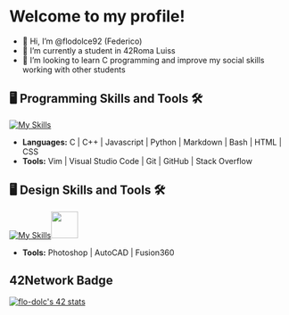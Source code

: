 # Welcome to my profile!

- 👋 Hi, I’m @flodolce92 (Federico)
- 🌱 I’m currently a student in 42Roma Luiss
- 💞️ I’m looking to learn C programming and improve my social skills working with other students

## 🖥️ Programming Skills and Tools 🛠️
[![My Skills](https://skillicons.dev/icons?i=c,cpp,javascript,python,md,bash,html,css,vim,vscode,git,github,stackoverflow)](https://skillicons.dev)
- **Languages:** C | C++ | Javascript | Python | Markdown | Bash | HTML | CSS
- **Tools:** Vim | Visual Studio Code | Git | GitHub | Stack Overflow

## 🖥️ Design Skills and Tools 🛠️
[![My Skills](https://skillicons.dev/icons?i=ps,autocad)](https://skillicons.dev)<img src="https://allsoft.ru/upload/programs_pictograms/904/904cd6014d5d8c403ba9ee2ce43cace9.png" width="48" height="48" />
- **Tools:** Photoshop | AutoCAD | Fusion360

## 42Network Badge
[![flo-dolc's 42 stats](https://badge.mediaplus.ma/greenbinary/flo-dolc?1337Badge=off&42Network=off&UM6P=off)](https://github.com/oakoudad/badge42)
